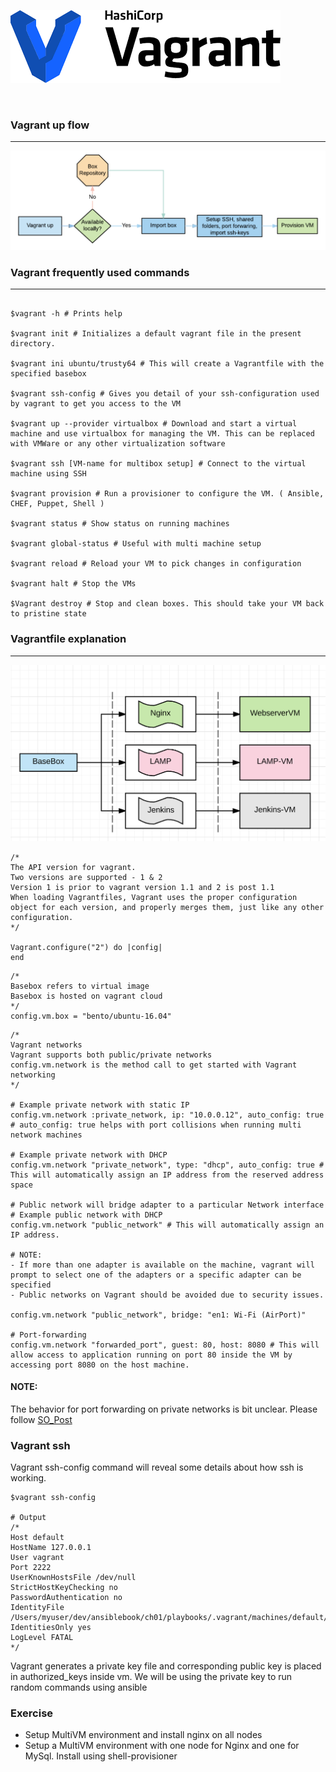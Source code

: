 ![alt text](/images/vagrant_image.png)

<br />


### Vagrant up flow 
---
![alt text](/images/vagrantup-flow.png)
<br />


### Vagrant frequently used commands 
---
```shell

$vagrant -h # Prints help 

$vagrant init # Initializes a default vagrant file in the present directory. 

$vagrant ini ubuntu/trusty64 # This will create a Vagrantfile with the specified basebox

$vagrant ssh-config # Gives you detail of your ssh-configuration used by vagrant to get you access to the VM

$vagrant up --provider virtualbox # Download and start a virtual machine and use virtualbox for managing the VM. This can be replaced with VMWare or any other virtualization software

$vagrant ssh [VM-name for multibox setup] # Connect to the virtual machine using SSH 

$vagrant provision # Run a provisioner to configure the VM. ( Ansible, CHEF, Puppet, Shell ) 

$vagrant status # Show status on running machines 

$vagrant global-status # Useful with multi machine setup

$vagrant reload # Reload your VM to pick changes in configuration

$vagrant halt # Stop the VMs 

$Vagrant destroy # Stop and clean boxes. This should take your VM back to pristine state

```

### Vagrantfile explanation
---
![alt text](/images/vagrantfile-flow.png)
<br />

```shell
/* 
The API version for vagrant. 
Two versions are supported - 1 & 2
Version 1 is prior to vagrant version 1.1 and 2 is post 1.1 
When loading Vagrantfiles, Vagrant uses the proper configuration object for each version, and properly merges them, just like any other configuration.
*/

Vagrant.configure("2") do |config|
end
```

```shell
/*
Basebox refers to virtual image 
Basebox is hosted on vagrant cloud 
*/
config.vm.box = "bento/ubuntu-16.04"

```

```shell
/* 
Vagrant networks
Vagrant supports both public/private networks
config.vm.network is the method call to get started with Vagrant networking 
*/

# Example private network with static IP 
config.vm.network :private_network, ip: "10.0.0.12", auto_config: true # auto_config: true helps with port collisions when running multi network machines

# Example private network with DHCP
config.vm.network "private_network", type: "dhcp", auto_config: true # This will automatically assign an IP address from the reserved address space

# Public network will bridge adapter to a particular Network interface
# Example public network with DHCP 
config.vm.network "public_network" # This will automatically assign an IP address. 

# NOTE: 
- If more than one adapter is available on the machine, vagrant will prompt to select one of the adapters or a specific adapter can be specified
- Public networks on Vagrant should be avoided due to security issues. 

config.vm.network "public_network", bridge: "en1: Wi-Fi (AirPort)"

# Port-forwarding 
config.vm.network "forwarded_port", guest: 80, host: 8080 # This will allow access to application running on port 80 inside the VM by accessing port 8080 on the host machine. 
```
#### NOTE:
The behavior for port forwarding on private networks is bit unclear. Please follow [SO_Post](https://stackoverflow.com/questions/45533628/vagrant-unable-to-reach-nginx-via-private-ip)

### Vagrant ssh

Vagrant ssh-config command will reveal some details about how ssh is working. 

```shell
$vagrant ssh-config

# Output
/*
Host default
HostName 127.0.0.1
User vagrant
Port 2222
UserKnownHostsFile /dev/null
StrictHostKeyChecking no
PasswordAuthentication no
IdentityFile /Users/myuser/dev/ansiblebook/ch01/playbooks/.vagrant/machines/default/virtualbox/private_key
IdentitiesOnly yes
LogLevel FATAL
*/
```

Vagrant generates a private key file and corresponding public key is placed in authorized_keys inside vm. We will be using the private key to run random commands using ansible

### Exercise 

- Setup MultiVM environment and install nginx on all nodes 
- Setup a MultiVM environment with one node for Nginx and one for MySql. Install using shell-provisioner
